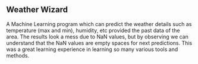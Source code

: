 ## Weather Wizard

A Machine Learning program which can predict the weather details such as temperature (max and min), humidity, etc provided the past data of the area.
The results look a mess due to NaN values, but by observing we can understand that the NaN values are empty spaces for next predictions.
This was a great learning experience in learning so many various tools and methods.
